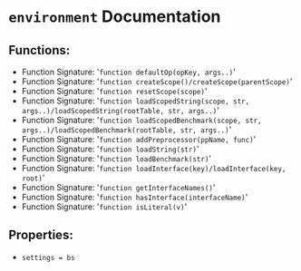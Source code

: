 # `environment` Documentation
## Functions:
- Function Signature: '`function defaultOp(opKey, args..)`'
- Function Signature: '`function createScope()/createScope(parentScope)`'
- Function Signature: '`function resetScope(scope)`'
- Function Signature: '`function loadScopedString(scope, str, args..)/loadScopedString(rootTable, str, args..)`'
- Function Signature: '`function loadScopedBenchmark(scope, str, args..)/loadScopedBenchmark(rootTable, str, args..)`'
- Function Signature: '`function addPreprocessor(ppName, func)`'
- Function Signature: '`function loadString(str)`'
- Function Signature: '`function loadBenchmark(str)`'
- Function Signature: '`function loadInterface(key)/loadInterface(key, root)`'
- Function Signature: '`function getInterfaceNames()`'
- Function Signature: '`function hasInterface(interfaceName)`'
- Function Signature: '`function isLiteral(v)`'
## Properties:
- `settings = bs`


